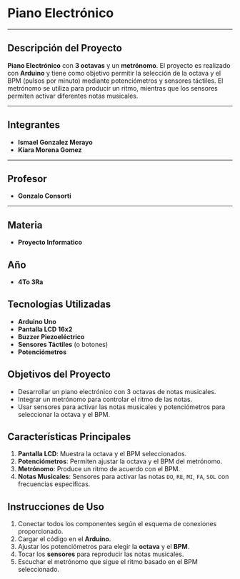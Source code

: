 # **Piano Electrónico**

---

## **Descripción del Proyecto**
**Piano Electrónico** con **3 octavas** y un **metrónomo**. El proyecto es realizado con **Arduino** y tiene como objetivo permitir la selección de la octava y el BPM (pulsos por minuto) mediante potenciómetros y sensores táctiles. El metrónomo se utiliza para producir un ritmo, mientras que los sensores permiten activar diferentes notas musicales.

---

## **Integrantes**
- **Ismael Gonzalez Merayo**
- **Kiara Morena Gomez**

---

## **Profesor**
- **Gonzalo Consorti**

---

## **Materia**
- **Proyecto Informatico**



## **Año**
- **4To 3Ra**



## **Tecnologías Utilizadas**
- **Arduino Uno**
- **Pantalla LCD 16x2**
- **Buzzer Piezoeléctrico**
- **Sensores Táctiles** (o botones)
- **Potenciómetros**



## **Objetivos del Proyecto**
- Desarrollar un piano electrónico con 3 octavas de notas musicales.
- Integrar un metrónomo para controlar el ritmo de las notas.
- Usar sensores para activar las notas musicales y potenciómetros para seleccionar la octava y el BPM.



## **Características Principales**
1. **Pantalla LCD**: Muestra la octava y el BPM seleccionados.
2. **Potenciómetros**: Permiten ajustar la octava y el BPM del metrónomo.
3. **Metrónomo**: Produce un ritmo de acuerdo con el BPM.
4. **Notas Musicales**: Sensores para activar las notas `DO`, `RE`, `MI`, `FA`, `SOL` con frecuencias específicas.



## **Instrucciones de Uso**
1. Conectar todos los componentes según el esquema de conexiones proporcionado.
2. Cargar el código en el **Arduino**.
3. Ajustar los potenciómetros para elegir la **octava** y el **BPM**.
4. Tocar los **sensores** para reproducir las notas musicales.
5. Escuchar el metrónomo que sigue el ritmo basado en el BPM seleccionado.
